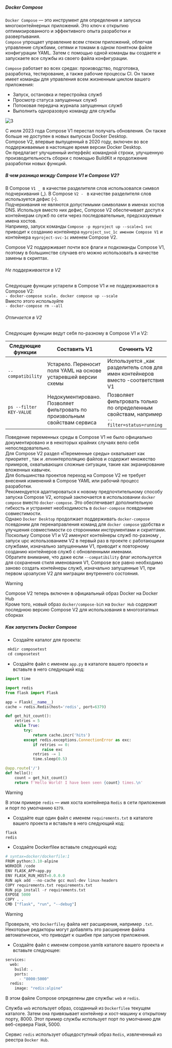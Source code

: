 ##### Docker Compose
``Docker Compose`` — это инструмент для определения и запуска многоконтейнерных приложений. Это ключ к открытию оптимизированного и эффективного опыта разработки и развертывания.<br>
``Compose`` упрощает управление всем стеком приложений, облегчая управление службами, сетями и томами в одном понятном файле конфигурации YAML. Затем с помощью одной команды вы создаете и запускаете все службы из своего файла конфигурации.<br>

``Compose`` работает во всех средах: производство, подготовка, разработка, тестирование, а также рабочие процессы CI. Он также имеет команды для управления всем жизненным циклом вашего приложения:

- Запуск, остановка и перестройка служб
- Просмотр статуса запущенных служб
- Потоковая передача журнала запущенных служб
- Выполнить одноразовую команду для службы

![3](https://github.com/user-attachments/assets/31c11503-ffb4-4b48-bb31-cb5967ca7dde)

С июля 2023 года Compose V1 перестал получать обновления. Он также больше не доступен в новых выпусках Docker Desktop.<br>
Compose V2, впервые выпущенный в 2020 году, включен во все поддерживаемые в настоящее время версии Docker Desktop.<br>Он предлагает улучшенный интерфейс командной строки, улучшенную производительность сборки с помощью BuildKit и продолжение разработки новых функций.

##### В чем разница между Compose V1 и Compose V2?

В Compose ``V1 _ ``в качестве разделителя слов использовался символ подчеркивания (_). В Compose ``V2 - `` в качестве разделителя слов используется дефис (-).<br>
Подчеркивания не являются допустимыми символами в именах хостов DNS. Используя вместо них дефис, Compose V2 обеспечивает доступ к контейнерам служб по сети через последовательные, предсказуемые имена хостов.<br>
Например, запуск команды ``Compose -p myproject up --scale=1 svc`` приводит к созданию контейнера ``myproject_svc_1с именем Compose V1`` и контейнера ``myproject-svc-1с`` именем Compose V2.<br>

Compose V2 поддерживает почти все флаги и подкоманды Compose V1, поэтому в большинстве случаев его можно использовать в качестве замены в скриптах.

###### Не поддерживается в V2
Следующие функции устарели в Compose V1 и не поддерживаются в Compose V2:<br>
``- docker-compose scale. docker compose up --scale``<br>
Вместо этого используйте<br>
``- docker-compose rm --all``

###### Отличается в V2
Следующие функции ведут себя по-разному в Compose V1 и V2:

 Следующие функции                  |Составить V1	         |Сочинить V2                                                                                
------------------------------------|----------------------|--------------------------------------------------------------------------------
``--compatibility``	                | Устарело. Переносит поля YAML на основе устаревшей версии схемы  | Используется _как разделитель слов для имен контейнеров вместо -соответствия V1
``ps --filter KEY-VALUE	``          | Недокументировано. Позволяет фильтровать по произвольным свойствам сервиса| Позволяет фильтровать только по определенным свойствам, например ``--filter=status=running``

Поведение переменных среды в Compose V1 не было официально документировано и в некоторых крайних случаях вело себя непоследовательно.<br>
Для Compose V2 раздел «Переменные среды» охватывает как приоритет , так и .envинтерполяцию файлов и содержит множество примеров, охватывающих сложные ситуации, такие как экранирование вложенных кавычек.<br>
Для большинства проектов переход на Compose V2 не требует внесения изменений в Compose YAML или рабочий процесс разработки.<br>
Рекомендуется адаптироваться к новому предпочтительному способу запуска Compose V2, который заключается в использовании ``docker compose`` вместо ``docker-compose``. Это обеспечивает дополнительную гибкость и устраняет необходимость в ``docker-compose`` псевдониме совместимости.<br>
Однако ``Docker Desktop`` продолжает поддерживать ``docker-compose`` псевдоним для перенаправления команд для ``docker compose`` удобства и улучшения совместимости со сторонними инструментами и скриптами.<br>
Поскольку Compose V1 и V2 именуют контейнеры служб по-разному , запуск upс использованием V2 в первый раз в проекте с работающими службами, изначально запущенными V1, приводит к повторному созданию контейнеров служб с обновленными именами.<br>
Обратите внимание, что даже если ``--compatibility`` флаг используется для сохранения стиля именования V1, Compose все равно необходимо заново создать контейнеры служб, изначально запущенные V1, при первом upзапуске V2 для миграции внутреннего состояния.<br>
> [!WARNING]  
>  Compose V2 теперь включен в официальный образ Docker на Docker Hub<br>
> Кроме того, новый образ ``docker/compose-bi``n на ``Docker Hub`` содержит последнюю версию Compose V2 для использования в многоэтапных сборках

##### Как запустить Docker Compose

- Создайте каталог для проекта:
```python
 mkdir composetest
 cd composetest
```
- Создайте файл с именем ``app.py`` в каталоге вашего проекта и вставьте в него следующий код:
```python
import time

import redis
from flask import Flask

app = Flask(__name__)
cache = redis.Redis(host='redis', port=6379)

def get_hit_count():
    retries = 5
    while True:
        try:
            return cache.incr('hits')
        except redis.exceptions.ConnectionError as exc:
            if retries == 0:
                raise exc
            retries -= 1
            time.sleep(0.5)

@app.route('/')
def hello():
    count = get_hit_count()
    return f'Hello World! I have been seen {count} times.\n'
```
> [!WARNING]  
> В этом примере ``redis`` — имя хоста контейнера ``Redis`` в сети приложения и порт по умолчанию ``6379``.

- Создайте еще один файл с именем ``requirements.txt`` в каталоге вашего проекта и вставьте в него следующий код:
```python
flask
redis
```
- Создайте Dockerfileи вставьте следующий код:
```python
# syntax=docker/dockerfile:1
FROM python:3.10-alpine
WORKDIR /code
ENV FLASK_APP=app.py
ENV FLASK_RUN_HOST=0.0.0.0
RUN apk add --no-cache gcc musl-dev linux-headers
COPY requirements.txt requirements.txt
RUN pip install -r requirements.txt
EXPOSE 5000
COPY . .
CMD ["flask", "run", "--debug"]
```
> [!WARNING]  
> Проверьте, что ``Dockerfileу`` файла нет расширения, например ``.txt``. Некоторые редакторы могут добавлять это расширение файла автоматически, что приводит к ошибке при запуске приложения.

- Создайте файл с именем compose.yamlв каталоге вашего проекта и вставьте следующее:
```python
services:
  web:
    build: .
    ports:
      - "8000:5000"
  redis:
    image: "redis:alpine"
```
В этом файле Compose определены две службы: ``web`` и ``redis``.

Служба ``web`` использует образ, созданный из ``Dockerfileв`` текущем каталоге. Затем она привязывает контейнер и хост-машину к открытому порту, 8000. Этот пример службы использует порт по умолчанию для веб-сервера Flask, 5000.

Сервис ``redis`` использует общедоступный образ ``Redis``, извлеченный из реестра ``Docker Hub``.
